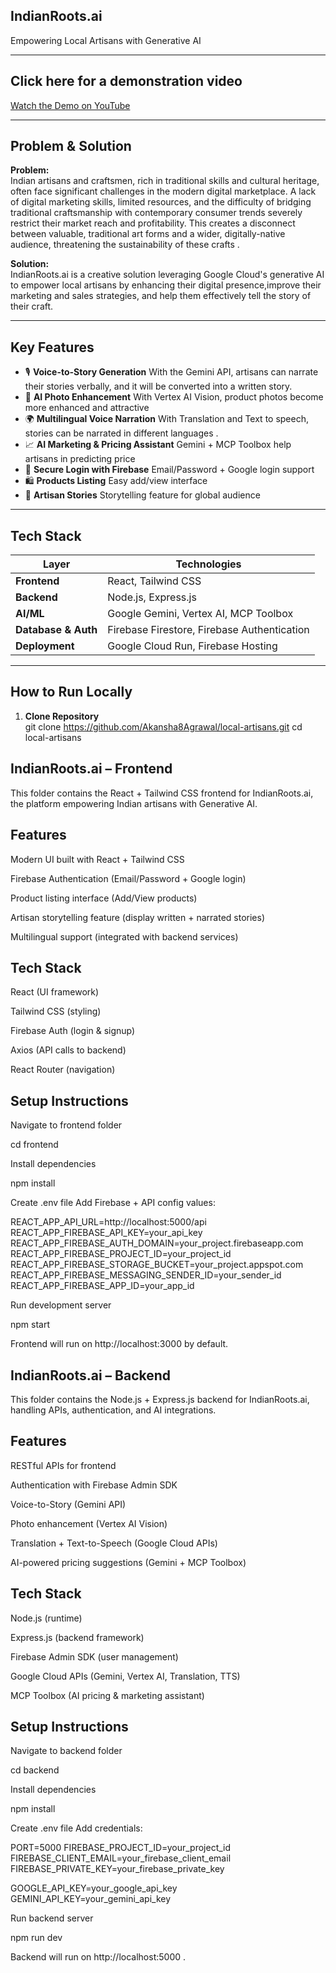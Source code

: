  ## IndianRoots.ai 
Empowering Local Artisans with Generative AI

---

## Click here for a demonstration video 
 [Watch the Demo on YouTube](https://youtu.be/JtdvRQnOKx8)  

---

##  Problem & Solution  

**Problem:**  
Indian artisans and craftsmen, rich in traditional skills and cultural heritage, often face significant challenges in the modern digital marketplace. A lack of digital marketing skills, limited resources, and the difficulty of bridging traditional craftsmanship with contemporary consumer trends severely restrict their market reach and profitability. This creates a disconnect between valuable, traditional art forms and a wider, digitally-native audience, threatening the sustainability of these crafts .

**Solution:**  
 IndianRoots.ai is a creative solution leveraging Google Cloud's generative AI to empower local artisans by enhancing their digital presence,improve their marketing and sales strategies, and help them effectively tell the story of their craft.

---

##  Key Features  

- 🎙️ **Voice-to-Story Generation** With the Gemini API, artisans can narrate their stories verbally, and it will be converted into a written story.
- 📸 **AI Photo Enhancement** With Vertex AI Vision, product photos become more enhanced and attractive
- 🌍 **Multilingual Voice Narration** With Translation and Text to speech, stories can be narrated in different languages .
- 📈 **AI Marketing & Pricing Assistant** Gemini + MCP Toolbox help artisans in predicting price 
- 🔑 **Secure Login with Firebase** Email/Password + Google login support  
- 🛍️ **Products Listing** Easy add/view interface  
- 📖 **Artisan Stories** Storytelling feature for global audience

---

##  Tech Stack  

| Layer       | Technologies |
|-------------|--------------|
| **Frontend** | React, Tailwind CSS |
| **Backend**  | Node.js, Express.js |
| **AI/ML**    | Google Gemini, Vertex AI, MCP Toolbox |
| **Database & Auth** | Firebase Firestore, Firebase Authentication |
| **Deployment** | Google Cloud Run, Firebase Hosting |

---

##  How to Run Locally  

1. **Clone Repository**  
   git clone https://github.com/Akansha8Agrawal/local-artisans.git
cd local-artisans


## IndianRoots.ai – Frontend

This folder contains the React + Tailwind CSS frontend for IndianRoots.ai, the platform empowering Indian artisans with Generative AI.

## Features

 Modern UI built with React + Tailwind CSS

 Firebase Authentication (Email/Password + Google login)

 Product listing interface (Add/View products)

 Artisan storytelling feature (display written + narrated stories)

 Multilingual support (integrated with backend services)

 ## Tech Stack

React (UI framework)

Tailwind CSS (styling)

Firebase Auth (login & signup)

Axios (API calls to backend)

React Router (navigation)

## Setup Instructions

Navigate to frontend folder

cd frontend


Install dependencies

npm install


Create .env file
Add Firebase + API config values:

REACT_APP_API_URL=http://localhost:5000/api
REACT_APP_FIREBASE_API_KEY=your_api_key
REACT_APP_FIREBASE_AUTH_DOMAIN=your_project.firebaseapp.com
REACT_APP_FIREBASE_PROJECT_ID=your_project_id
REACT_APP_FIREBASE_STORAGE_BUCKET=your_project.appspot.com
REACT_APP_FIREBASE_MESSAGING_SENDER_ID=your_sender_id
REACT_APP_FIREBASE_APP_ID=your_app_id


Run development server

npm start


Frontend will run on http://localhost:3000
 by default.


## IndianRoots.ai – Backend

This folder contains the Node.js + Express.js backend for IndianRoots.ai, handling APIs, authentication, and AI integrations.

## Features

 RESTful APIs for frontend

 Authentication with Firebase Admin SDK

 Voice-to-Story (Gemini API)

 Photo enhancement (Vertex AI Vision)

Translation + Text-to-Speech (Google Cloud APIs)

 AI-powered pricing suggestions (Gemini + MCP Toolbox)

## Tech Stack

Node.js (runtime)

Express.js (backend framework)

Firebase Admin SDK (user management)

Google Cloud APIs (Gemini, Vertex AI, Translation, TTS)

MCP Toolbox (AI pricing & marketing assistant)

## Setup Instructions

Navigate to backend folder

cd backend


Install dependencies

npm install


Create .env file
Add credentials:

PORT=5000
FIREBASE_PROJECT_ID=your_project_id
FIREBASE_CLIENT_EMAIL=your_firebase_client_email
FIREBASE_PRIVATE_KEY=your_firebase_private_key

GOOGLE_API_KEY=your_google_api_key
GEMINI_API_KEY=your_gemini_api_key


Run backend server

npm run dev


Backend will run on http://localhost:5000
.



                
